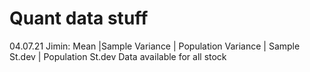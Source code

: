 # Quant data stuff </br>
04.07.21 Jimin: Mean |Sample Variance | Population Variance | Sample St.dev | Population St.dev Data available for all stock </br>
